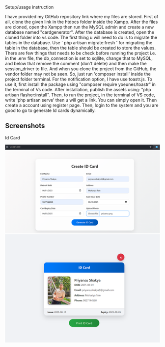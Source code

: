 Setup/usage instruction

I have provided my GitHub repository link where my files are stored. First of all, clone the given link in the htdocs folder inside the Xampp. After the files are cloned, open the Xampp then run the MySQL admin and create a new database named "cardgenerator". After the database is created, open the cloned folder into vs code. The first thing u will need to do is to migrate the tables in the database. Use ' php artisan migrate:fresh ' for migrating the table in the database, then the table should be created to store the values. There are few things that needs to be check before running the project i.e. in the .env file, the db_connection is set to sqllite, change that to MySQL, and below that remove the comment (don't delete) and then make the session_driver to file. And when you clone the project from the GitHub, the vendor folder may not be seen. So, just run 'composer install' inside the project folder terminal. For the notification option, I have use toastr.js. To use it, first install the package using "composer require yoeunes/toastr" in the terminal of Vs code. After installation, publish the assets using: "php artisan flasher:install". Then, to run the project, in the terminal of VS code, write 'php artisan serve' then u will get a link. You can simply open it. Then create a account using register page. Then, login to the system and you are good to go to generate Id cards dynamically.

## Screenshots

Id Card

![Create](screenshots/Create.png)
![Id_card](screenshots/Id_card.png)
